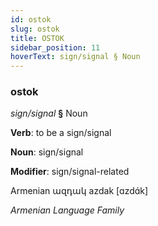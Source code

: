```yaml
---
id: ostok
slug: ostok
title: OSTOK
sidebar_position: 11
hoverText: sign/signal § Noun
---
```


### ostok

*sign/signal* **§** Noun

**Verb**: to be a sign/signal

**Noun**: sign/signal

**Modifier**: sign/signal-related

Armenian ազդակ azdak [ɑzdɑ́k]

*Armenian Language Family*